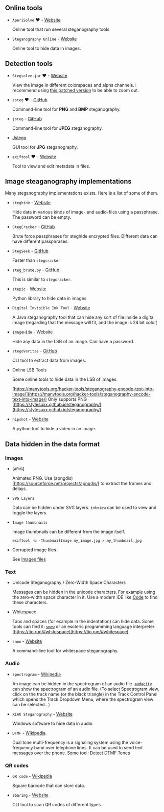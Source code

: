 ## Online tools

* `AperiSolve` :heart: - [Website](https://www.aperisolve.com/)

	Online tool that run several steganography tools.

* `Steganography Online` - [Website](http://stylesuxx.github.io/steganography/)

	Online tool to hide data in images.


## Detection tools

* `Stegsolve.jar` :heart: - [Website](http://www.caesum.com/handbook/stego.htm) 

	View the image in different colorspaces and alpha channels. I recommend using [this patched version](https://github.com/Giotino/stegsolve) to be able to zoom out.

* `zsteg` :heart: - [GitHub](https://github\.com/zed-0xff/zsteg)

	Command-line tool for **PNG** and **BMP** steganography.

* `jsteg` - [GitHub](https://github\.com/lukechampine/jsteg)

    Command-line tool for **JPEG** steganography.

* [Jstego](https://sourceforge.net/projects/jstego/)

    GUI tool for **JPG** steganography.

* `exiftool` :heart: - [Website](https://exiftool.org/)

	Tool to view and edit metadata in files.


## Image steaganography implementations

Many steganography implementations exists. Here is a list of some of them. 

* `steghide` - [Website](http://steghide.sourceforge.net/)

	Hide data in various kinds of image- and audio-files using a passphrase. The password can be empty.

* `StegCracker` - [GitHub](https://github.com/Paradoxis/StegCracker)

	Brute force passphrases for steghide encrypted files. Different data can have different passphrases.

* `StegSeek` - [GitHub](https://github.com/RickdeJager/stegseek)

	Faster than `stegcracker`.

* `steg_brute.py` - [GitHub](https://github\.com/Va5c0/Steghide-Brute-Force-Tool)

	This is similar to `stegcracker`.

* `stepic` - [Website](http://domnit.org/stepic/doc/)

	Python library to hide data in images.

* `Digital Invisible Ink Tool` - [Website](http://diit.sourceforge.net/)

	A Java steganography tool that can hide any sort of file inside a digital image (regarding that the message will fit, and the image is 24 bit color)

* `ImageHide` - [Website](https://www.softpedia.com/get/Security/Encrypting/ImageHide.shtml)

	Hide any data in the LSB of an image. Can have a password.

* `stegoVeritas` - [GitHub](https://github.com/bannsec/stegoVeritas/)

	CLI tool to extract data from images.

* Online LSB Tools

	Some online tools to hide data in the LSB of images.

	[https://manytools.org/hacker-tools/steganography-encode-text-into-image/](https://manytools.org/hacker-tools/steganography-encode-text-into-image/) Only supports PNG
	[https://stylesuxx.github.io/steganography/](https://stylesuxx.github.io/steganography/)

* `hipshot` - [Website](https://bitbucket.org/eliteraspberries/hipshot)

	A python tool to hide a video in an image.

## Data hidden in the data format

### Images

* [`APNG`]

	Animated PNG. Use (apngdis)[https://sourceforge.net/projects/apngdis/] to extract the frames and delays.

* `SVG Layers`

	Data can be hidden under SVG layers. `inkview` can be used to view and toggle the layers.

* `Image thumbnails`

	Image thumbnails can be different from the image itself.
	```
	exiftool -b -ThumbnailImage my_image.jpg > my_thumbnail.jpg
	```

* Corrupted image files

	See [Images files](../Files/Images/README.md)

### Text

* Unicode Steganography / Zero-Width Space Characters

	Messages can be hidden in the unicode characters. For example using the zero-width space character in it. Use a modern IDE like [Code](https://code.visualstudio.com/) to find these characters.

* Whitespace

	Tabs and spaces (for example in the indentation) can hide data. Some tools can find it: [`snow`](http://www.darkside.com.au/snow/) or an esoteric programming language interpreter: [https://tio.run/#whitespace](https://tio.run/#whitespace)

* `snow` - [Website](http://www.darkside.com.au/snow/)

	A command-line tool for whitespace steganography.


### Audio

* `spectrogram` - [Wikipedia](https://en.wikipedia.org/wiki/Spectrogram)

	An image can be hidden in the spectrogram of an audio file. [`audacity`](https://www.audacityteam.org/) can show the spectrogram of an audio file. (To select Spectrogram view, click on the track name (or the black triangle) in the Track Control Panel which opens the Track Dropdown Menu, where the spectrogram view can be selected.. )

* `XIAO Steganography` - [Website](https://xiao-steganography.en.softonic.com/)

	Windows software to hide data in audio.

* `DTMF` - [Wikipedia](https://en.wikipedia.org/wiki/Dual-tone_multi-frequency_signaling).

	Dual tone multi-frequency is a signaling system using the voice-frequency band over telephone lines. It can be used to send text messages over the phone. Some tool: [Detect DTMF Tones](http://dialabc.com/sound/detect/index.html) 
	
### QR codes

* `QR code` - [Wikipedia](https://en.wikipedia.org/wiki/QR_code) 
	
	Square barcode that can store data.

* `zbarimg` - [Website](https://linux.die.net/man/1/zbarimg)

	CLI tool to scan QR codes of different types.